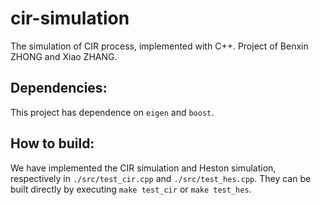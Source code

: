 # cir-simulation
The simulation of CIR process, implemented with C++.
Project of Benxin ZHONG and Xiao ZHANG. 

## Dependencies:
This project has dependence on `eigen` and `boost`. 

## How to build:
We have implemented the CIR simulation and Heston simulation, respectively in `./src/test_cir.cpp` and `./src/test_hes.cpp`. They can be built directly by executing `make test_cir` or `make test_hes`.


